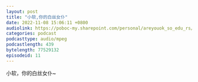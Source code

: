 ```yaml
---
layout: post
title: "小软,你的白丝女仆"
date: 2022-11-08 15:06:11 +0800
audiolink: https://poboc-my.sharepoint.com/personal/areyouok_so_edu_rs/_layouts/52/download.aspx?share=ETJcGG_SR4BCrqKH20P8fEkBehE5V5F8MJ4Iu39ruAe4tw
categories: podcast 
podcasttype: audio/mpeg
podcastlength: 439
bytelength: 77529132
episodeid: 11
---
```

小软，你的白丝女仆~
